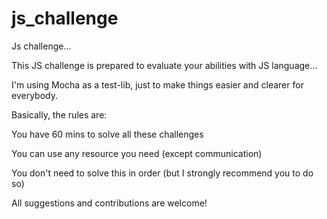# js_challenge
Js challenge...

This JS challenge is prepared to evaluate your abilities with JS language...

I'm using Mocha as a test-lib, just to make things easier and clearer for everybody.

Basically, the rules are:

You have 60 mins to solve all these challenges

You can use any resource you need (except communication)

You don't need to solve this in order (but I strongly recommend you to do so)

All suggestions and contributions are welcome!
